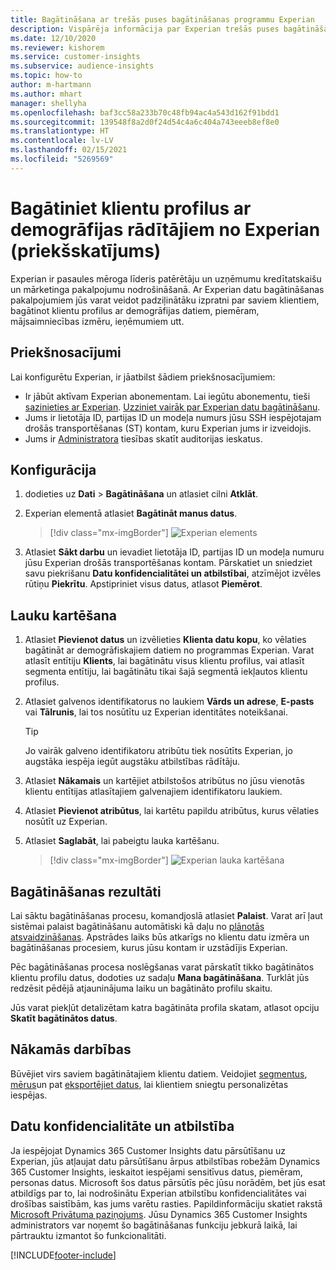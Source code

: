```yaml
---
title: Bagātināšana ar trešās puses bagātināšanas programmu Experian
description: Vispārēja informācija par Experian trešās puses bagātināšanu.
ms.date: 12/10/2020
ms.reviewer: kishorem
ms.service: customer-insights
ms.subservice: audience-insights
ms.topic: how-to
author: m-hartmann
ms.author: mhart
manager: shellyha
ms.openlocfilehash: baf3cc58a233b70c48fb94ac4a543d162f91bdd1
ms.sourcegitcommit: 139548f8a2d0f24d54c4a6c404a743eeeb8ef8e0
ms.translationtype: HT
ms.contentlocale: lv-LV
ms.lasthandoff: 02/15/2021
ms.locfileid: "5269569"
---
```

# <a name="enrich-customer-profiles-with-demographics-from-experian-preview"></a>Bagātiniet klientu profilus ar demogrāfijas rādītājiem no Experian (priekšskatījums)

Experian ir pasaules mēroga līderis patērētāju un uzņēmumu kredītatskaišu un mārketinga pakalpojumu nodrošināšanā. Ar Experian datu bagātināšanas pakalpojumiem jūs varat veidot padziļinātāku izpratni par saviem klientiem, bagātinot klientu profilus ar demogrāfijas datiem, piemēram, mājsaimniecības izmēru, ieņēmumiem utt.

## <a name="prerequisites"></a>Priekšnosacījumi

Lai konfigurētu Experian, ir jāatbilst šādiem priekšnosacījumiem:

- Ir jābūt aktīvam Experian abonementam. Lai iegūtu abonementu, tieši [sazinieties ar Experian](https://www.experian.com/marketing-services/contact). [Uzziniet vairāk par Experian datu bagātināšanu](https://www.experian.com/marketing-services/microsoft?cmpid=ems_web_mci_cdppage).
- Jums ir lietotāja ID, partijas ID un modeļa numurs jūsu SSH iespējotajam drošās transportēšanas (ST) kontam, kuru Experian jums ir izveidojis.
- Jums ir [Administratora](permissions.md#administrator) tiesības skatīt auditorijas ieskatus.

## <a name="configuration"></a>Konfigurācija

1. dodieties uz **Dati** > **Bagātināšana** un atlasiet cilni **Atklāt**.

1. Experian elementā atlasiet **Bagātināt manus datus**.

   > [!div class="mx-imgBorder"]
   > ![Experian elements](media/experian-tile.png "Experian elements")

1. Atlasiet **Sākt darbu** un ievadiet lietotāja ID, partijas ID un modeļa numuru jūsu Experian drošās transportēšanas kontam. Pārskatiet un sniedziet savu piekrišanu **Datu konfidencialitātei un atbilstībai**, atzīmējot izvēles rūtiņu **Piekrītu**. Apstipriniet visus datus, atlasot **Piemērot**.

## <a name="map-your-fields"></a>Lauku kartēšana

1.  Atlasiet **Pievienot datus** un izvēlieties **Klienta datu kopu**, ko vēlaties bagātināt ar demogrāfiskajiem datiem no programmas Experian. Varat atlasīt entītiju **Klients**, lai bagātinātu visus klientu profilus, vai atlasīt segmenta entītiju, lai bagātinātu tikai šajā segmentā iekļautos klientu profilus.

1. Atlasiet galvenos identifikatorus no laukiem **Vārds un adrese**, **E-pasts** vai **Tālrunis**, lai tos nosūtītu uz Experian identitātes noteikšanai.

   > [!TIP]
   > Jo vairāk galveno identifikatoru atribūtu tiek nosūtīts Experian, jo augstāka iespēja iegūt augstāku atbilstības rādītāju.

1. Atlasiet **Nākamais** un kartējiet atbilstošos atribūtus no jūsu vienotās klientu entītijas atlasītajiem galvenajiem identifikatoru laukiem.

1. Atlasiet **Pievienot atribūtus**, lai kartētu papildu atribūtus, kurus vēlaties nosūtīt uz Experian.

1.  Atlasiet **Saglabāt**, lai pabeigtu lauka kartēšanu.

    > [!div class="mx-imgBorder"]
    > ![Experian lauka kartēšana](media/experian-field-mapping.png "Experian lauka kartēšana")

## <a name="enrichment-results"></a>Bagātināšanas rezultāti

Lai sāktu bagātināšanas procesu, komandjoslā atlasiet **Palaist**. Varat arī ļaut sistēmai palaist bagātināšanu automātiski kā daļu no [plānotās atsvaidzināšanas](system.md#schedule-tab). Apstrādes laiks būs atkarīgs no klientu datu izmēra un bagātināšanas procesiem, kurus jūsu kontam ir uzstādījis Experian.

Pēc bagātināšanas procesa noslēgšanas varat pārskatīt tikko bagātinātos klientu profilu datus, dodoties uz sadaļu **Mana bagātināšana**. Turklāt jūs redzēsit pēdējā atjauninājuma laiku un bagātināto profilu skaitu.

Jūs varat piekļūt detalizētam katra bagātināta profila skatam, atlasot opciju **Skatīt bagātinātos datus**.

## <a name="next-steps"></a>Nākamās darbības

Būvējiet virs saviem bagātinātajiem klientu datiem. Veidojiet [segmentus](segments.md), [mērus](measures.md)un pat [eksportējiet datus](export-destinations.md), lai klientiem sniegtu personalizētas iespējas.

## <a name="data-privacy-and-compliance"></a>Datu konfidencialitāte un atbilstība

Ja iespējojat Dynamics 365 Customer Insights datu pārsūtīšanu uz Experian, jūs atļaujat datu pārsūtīšanu ārpus atbilstības robežām Dynamics 365 Customer Insights, ieskaitot iespējami sensitīvus datus, piemēram, personas datus. Microsoft šos datus pārsūtīs pēc jūsu norādēm, bet jūs esat atbildīgs par to, lai nodrošinātu Experian atbilstību konfidencialitātes vai drošības saistībām, kas jums varētu rasties. Papildinformāciju skatiet rakstā [Microsoft Privātuma paziņojums](https://go.microsoft.com/fwlink/?linkid=396732).
Jūsu Dynamics 365 Customer Insights administrators var noņemt šo bagātināšanas funkciju jebkurā laikā, lai pārtrauktu izmantot šo funkcionalitāti.


[!INCLUDE[footer-include](../includes/footer-banner.md)]
